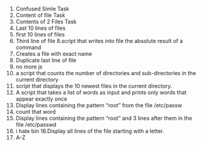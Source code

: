  1. Confused Simle Task 
 2. Content of file Task 
 3. Contents of 2 Files Task 
 4. Last 10 lines of files
 5. first 10 lines of files
 6. Third line of file
 8.script that writes into file the absolute result of a command 
 7. Creates a file  with exact name
 9. Duplicate last line of file
10. no more js
11. a script that counts the number of directories and sub-directories in the current directory
12.  script that displays the 10 newest files in the current directory.
13. A script that takes a list of words as input and prints only words that appear exactly once
14. Display lines containing the pattern “root” from the file /etc/passw
15. count that word
16. Display lines containing the pattern “root” and 3 lines after them in the file /etc/passwd
17. i hate bin
18.Display all lines of the file starting with a letter.
19. A-Z
